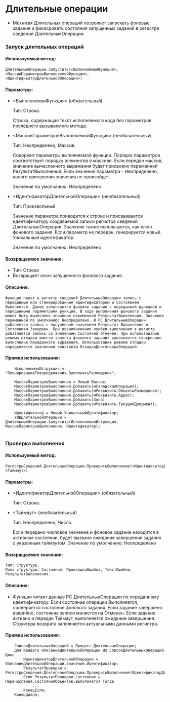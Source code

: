 
# Длительные операции

* Мехнизм Длительных операций позволяет запускать фоновые задания и фикисровать состояния запущенных заданий в регистре сведений ДлительныеОперации.

### Запуск длительных операций

#### Используемый метод: 

    ДлительныеОперации.Запустить(<ВыполняемаяФункция>, <МассивПараметровВыполняемойФункции>, <ИдентификаторДлительнойОперации>)

#### Параметры:

* <ВыполняемаяФункция> (обязательный)

	Тип: Строка. 

	Строка, содержащая текст исполняемого кода без параметров последнего вызываемого метода.
* <МассивПараметровВыполняемойФункции> (необязательный)

	Тип: Неопределено, Массив.

	Содержит параметры выполняемой функции. Порядок параметров соответствует порядку элементов в массиве. Если передан массив, значение вычесленного выражения будет присвоено переменной РезультатВыполнения. Если значения параметра - Неопределено, явного присвоения значения не произойдет. 

	Значение по умолчанию: Неопределено

* <ИдентификаторДлительнойОперации> (необязательный)

	Тип: Произвольный

	Значение параметра приводится к строке и присваивается идентификатору создаваемой записи регистра сведений ДлительныеОперации. Значение также используется, как ключ фонового задания. Если параметр не передан, генерируется новый Уникальный идентификатор.
	
	Значение по умолчанию: Неопределено

####  Возвращаемое значение:

* Тип: Строка
* Возвращает ключ запущенного фонового задания.

#### Описание:

	Функция пишет в регистр сведений ДлительныеОперации запись с переданным или сгенерированным идентификатором и Состоянием Выполяется. Далее запускается фоновое задание с переданной функцией и переданными параметрами функции. В ходе выполнения фонового задания может быть вычеслено значение переменной РезультатВыполнения. Значения переменной по умолчанию: Неопределено. В РС ДлительныеОперации добаляется запись с полученным значением Результат Выполнения и Состоянием Завершен. При возникновении ошибки выполнения в регистр добавляется запись со значением Состояния Отменен. При использовании режима отладки вместо запуска фонового задания выполняется синхронное вычисление переданного выражения. Использование режима отладки определяется значениеи константы ОтладкаДлительныхОпераций.

#### Пример использования:

```bsl
	ИсполняемаяИструкция = "ПланированиеТовародвижения.ВыполнитьРазмещение"; 
		
	МассивПарметровВыполнения = Новый Массив;
	МассивПарметровВыполнения.Добавить(мСкладскаяОперация);
	МассивПарметровВыполнения.Добавить(мРеквизиты.ОбъектыРазмещения);
	МассивПарметровВыполнения.Добавить(мРеквизиты.Адрес);
	МассивПарметровВыполнения.Добавить(Зона); 
	МассивПарметровВыполнения.Добавить(мРеквизиты.ТекущийДокумент); 

	Идентификатор = Новый УникальныйИдентификатор;
	УИДДлительнойОперации = ДлительныеОперации.Запустить(ИсполняемаяИструкция, МассивПарметровВыполнения, Идентификатор);
	
```
		
### Проверка выполнения 

#### Используемый метод: 

    РегистрыСведений.ДлительныеОперации.ПроверитьВыполнение(<ИдентификаторДлительнойОперации>, <Таймаут>)

#### Параметры:

* <ИдентификаторДлительнойОперации> (обязательный)

	 Тип: Строка. 
* <Таймаут> (необязательный)

 	Тип: Неопределено, Число.
 
 	Если передано числовое значение и фоновое задание находится в активном состоянии, будет вызвано ожидание завершения задания с указанным таймаутом.
	Значение по умолчанию: Неопределено

#### Возвращаемое значение:

	Тип: Структура.
	Поля структуры: Состояние, ПроизошлаОшибка, ТекстОшибки, РезультатВыполнения.

#### Описание: 

* 	Функция читает данные РС ДлительныеОперации по переданному идентификатору. Если состояние операции Выполняется, проверяется состояние фонового задания. Если задание завершено аварийно, состояние записи меняется на Отменен. Если задание активно и передан Таймаут, выполняется ожидание завершения. Структура возврата заполняется актуальными данными регистра.

#### Пример использования:

```bsl
	СписокДлительныхОпераций = Процесс.ДлительныеОперации;
	Для Каждого ОписаниеДлительнойОперации Из СписокДлительныхОпераций Цикл
		ИдентификаторДлительнойОперации = ОписаниеДлительнойОперации.Значение.Идентификатор;
		РезультатПроверки = РегистрыСведений.ДлительныеОперации.ПроверитьВыполнение(ИдентификаторДлительнойОперации);
		Если РезультатПроверки.Состояние = Перечисления.СостоянияОбъектов.Выполняется Тогда
			...
		КонецЕсли;
	КонецЦикла;
	
```